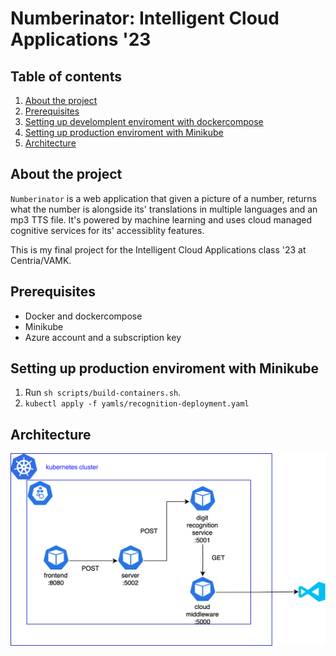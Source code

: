 # Numberinator: Intelligent Cloud Applications '23

## Table of contents

  <ol>
    <li><a href="#about-the-project">About the project</a></li>
    <li><a href="#prerequisites">Prerequisites</a></li>
    <li><a href="#setting-up-develomplent-enviroment-with-dockercompose">Setting up develomplent enviroment with dockercompose</a></li>
    <li><a href="#setting-up-production-enviroment-with-minikube">Setting up production enviroment with Minikube</a></li>
    <li><a href="#architecture">Architecture</a></li>
  </ol>


## About the project
`Numberinator` is a web application that given a picture of a number, returns what the number is alongside its' translations in multiple languages and an mp3 TTS file. It's powered by machine learning and uses cloud managed cognitive services for its' accessiblity features.

This is my final project for the Intelligent Cloud Applications class '23 at Centria/VAMK.

## Prerequisites
- Docker and dockercompose
- Minikube 
- Azure account and a subscription key

## Setting up production enviroment with Minikube
1. Run `sh scripts/build-containers.sh`. 
2. `kubectl apply -f yamls/recognition-deployment.yaml`
## Architecture 
![diagram](img/architecture.png)
